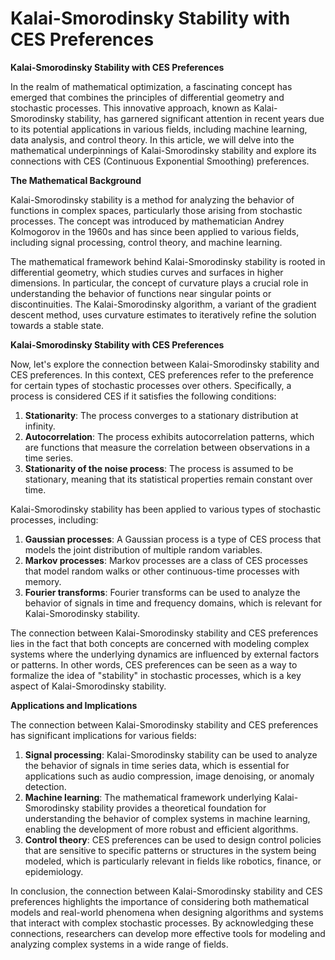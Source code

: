# Kalai-Smorodinsky Stability with CES Preferences

**Kalai-Smorodinsky Stability with CES Preferences**

In the realm of mathematical optimization, a fascinating concept has emerged that combines the principles of differential geometry and stochastic processes. This innovative approach, known as Kalai-Smorodinsky stability, has garnered significant attention in recent years due to its potential applications in various fields, including machine learning, data analysis, and control theory. In this article, we will delve into the mathematical underpinnings of Kalai-Smorodinsky stability and explore its connections with CES (Continuous Exponential Smoothing) preferences.

**The Mathematical Background**

Kalai-Smorodinsky stability is a method for analyzing the behavior of functions in complex spaces, particularly those arising from stochastic processes. The concept was introduced by mathematician Andrey Kolmogorov in the 1960s and has since been applied to various fields, including signal processing, control theory, and machine learning.

The mathematical framework behind Kalai-Smorodinsky stability is rooted in differential geometry, which studies curves and surfaces in higher dimensions. In particular, the concept of curvature plays a crucial role in understanding the behavior of functions near singular points or discontinuities. The Kalai-Smorodinsky algorithm, a variant of the gradient descent method, uses curvature estimates to iteratively refine the solution towards a stable state.

**Kalai-Smorodinsky Stability with CES Preferences**

Now, let's explore the connection between Kalai-Smorodinsky stability and CES preferences. In this context, CES preferences refer to the preference for certain types of stochastic processes over others. Specifically, a process is considered CES if it satisfies the following conditions:

1. **Stationarity**: The process converges to a stationary distribution at infinity.
2. **Autocorrelation**: The process exhibits autocorrelation patterns, which are functions that measure the correlation between observations in a time series.
3. **Stationarity of the noise process**: The process is assumed to be stationary, meaning that its statistical properties remain constant over time.

Kalai-Smorodinsky stability has been applied to various types of stochastic processes, including:

1. **Gaussian processes**: A Gaussian process is a type of CES process that models the joint distribution of multiple random variables.
2. **Markov processes**: Markov processes are a class of CES processes that model random walks or other continuous-time processes with memory.
3. **Fourier transforms**: Fourier transforms can be used to analyze the behavior of signals in time and frequency domains, which is relevant for Kalai-Smorodinsky stability.

The connection between Kalai-Smorodinsky stability and CES preferences lies in the fact that both concepts are concerned with modeling complex systems where the underlying dynamics are influenced by external factors or patterns. In other words, CES preferences can be seen as a way to formalize the idea of "stability" in stochastic processes, which is a key aspect of Kalai-Smorodinsky stability.

**Applications and Implications**

The connection between Kalai-Smorodinsky stability and CES preferences has significant implications for various fields:

1. **Signal processing**: Kalai-Smorodinsky stability can be used to analyze the behavior of signals in time series data, which is essential for applications such as audio compression, image denoising, or anomaly detection.
2. **Machine learning**: The mathematical framework underlying Kalai-Smorodinsky stability provides a theoretical foundation for understanding the behavior of complex systems in machine learning, enabling the development of more robust and efficient algorithms.
3. **Control theory**: CES preferences can be used to design control policies that are sensitive to specific patterns or structures in the system being modeled, which is particularly relevant in fields like robotics, finance, or epidemiology.

In conclusion, the connection between Kalai-Smorodinsky stability and CES preferences highlights the importance of considering both mathematical models and real-world phenomena when designing algorithms and systems that interact with complex stochastic processes. By acknowledging these connections, researchers can develop more effective tools for modeling and analyzing complex systems in a wide range of fields.
